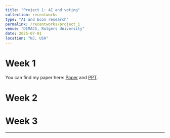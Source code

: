 ```yaml
---
title: "Project 1: AI and voting"
collection: recentworks
type: "AI and Econ research"
permalink: /recentworks/project_1
venue: "DIMACS, Rutgers University"
date: 2025-07-01
location: "NJ, USA"
---
```


<!--
This is a description of a teaching experience. You can use markdown like any other post.
-->

Week 1
======
You can find my paper here: [Paper](<../assets/decentralization1.pdf>) and [PPT](<../assets/decentralppt1.pdf>).




Week 2
======

Week 3
======

---
